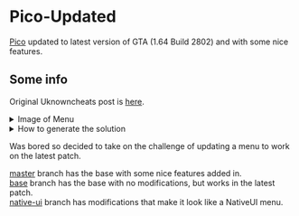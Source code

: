 # Pico-Updated
[Pico][pico] updated to latest version of GTA (1.64 Build 2802) and with some nice features.

## Some info
Original Uknowncheats post is [here][pico].
<details>
<summary>Image of Menu</summary>
<br>
<img src="https://raw.githubusercontent.com/SpaghettDev/Pico-Updated/master/assets/Pico.png" width="420"/>
</details>

<details>
<summary>How to generate the solution</summary>

If you have no experience in building a dll using Visual Studio, then you can head to the [releases](https://github.com/SpaghettDev/Pico-Updated/releases) and download the pre-built dll.
<br>
If not, then follow these steps:
1. Clone this repo (you will need the [git cli](https://git-scm.com/downloads)):
```shell
git clone https://github.com/SpaghettDev/Pico-Updated.git
```
2. cd to the folder that now contains the cloned repo:
```shell
cd path/to/cloned/repo
```
3. Make the solution (you will need the [cmake cli](https://cmake.org/download)):
```shell
mkdir build
cd build
cmake ..
```
4. The solution will be in the build folder
</details>

Was bored so decided to take on the challenge of updating a menu to work on the latest patch.

[master](https://github.com/SpaghettDev/Pico-Updated/tree/master) branch has the base with some nice features added in. </br>
[base](https://github.com/SpaghettDev/Pico-Updated/tree/base) branch has the base with no modifications, but works in the latest patch.</br>
[native-ui](https://github.com/SpaghettDev/Pico-Updated/tree/native-ui) branch has modifications that make it look like a NativeUI menu.</br>

[pico]: https://www.unknowncheats.me/forum/grand-theft-auto-v/473067-project-pico-nativeui.html

